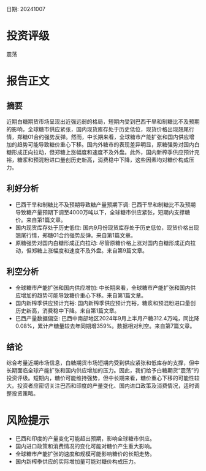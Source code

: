 
日期: 20241007

# 投资评级

震荡

# 报告正文

## 摘要

近期白糖期货市场呈现出近强远弱的格局，短期内受到巴西干旱和制糖比不及预期的影响，全球糖市供应紧张，国内现货库存处于历史低位，现货价格出现翘尾行情，郑糖01合约强势反弹。然而，中长期来看，全球糖市产能扩张和国内供应增加的趋势可能导致糖价重心下移。国内外糖市的表现差异明显，原糖强势对国内白糖形成正向拉动，但郑糖上涨幅度和速度不及外盘。此外，国内新榨季供应预计充裕，糖浆和预混粉进口量创历史新高，消费稳中下降，这些因素均对糖价构成压力。

## 利好分析

* 巴西干旱和制糖比不及预期导致糖产量预期下调: 巴西干旱和制糖比不及预期导致糖产量预期下调至4000万吨以下，全球糖市供应紧张，短期内支撑糖价。来自第1篇文章。
* 国内现货库存处于历史低位: 国内9月份现货库存处于历史低位，现货价格出现翘尾行情，郑糖01合约强势反弹。来自第1篇文章。
* 原糖强势对国内白糖形成正向拉动: 尽管原糖价格上涨对国内白糖形成正向拉动，但郑糖上涨幅度和速度不及外盘。来自第9篇文章。

## 利空分析

* 全球糖市产能扩张和国内供应增加: 中长期来看，全球糖市产能扩张和国内供应增加的趋势可能导致糖价重心下移。来自第1篇文章。
* 国内新榨季供应预计充裕: 国内新榨季供应预计充裕，糖浆和预混粉进口量创历史新高，消费稳中下降。来自第1篇文章。
* 巴西产量数据偏空: 巴西中南部地区2024年9月上半月产糖312.4万吨，同比降0.08%，累计产糖量较去年同期增359%。数据相对利空。来自第7篇文章。

## 结论

综合考量近期市场信息，白糖期货市场短期内受到供应紧张和低库存的支撑，但中长期面临全球产能扩张和国内供应增加的压力。因此，我们给予白糖期货“震荡”的投资评级。短期内，糖价可能维持强势，但中长期来看，糖价重心下移的可能性较大。投资者应密切关注巴西和印度的产量变化、国内进口政策及消费情况，适时调整投资策略。

# 风险提示

* 巴西和印度的产量变化可能超出预期，影响全球糖市供应。
* 国内进口政策和消费情况的变化可能对糖价产生重大影响。
* 全球糖市产能扩张的速度和规模可能影响糖价的长期走势。
* 国内新榨季供应的实际增加量可能对糖价构成压力。
